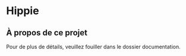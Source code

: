# Hippie

## À propos de ce projet

Pour de plus de détails, veuillez fouiller dans le dossier documentation.